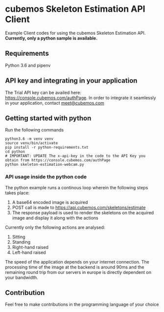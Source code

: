 
# cubemos Skeleton Estimation API Client
Example Client codes for using the cubemos Skeleton Estimation API.
**Currently, only a python sample is available.**

## Requirements
Python 3.6 and pipenv

## API key and integrating in your application
The Trial API key can be availed here: https://console.cubemos.com/authPage. 
In order to integrate it seamlessly in your application, contact meet@cubemos.com

## Getting started with python

Run the following commands

    python3.6 -m venv venv
    source venv/bin/activate
    pip install -r python-requirements.txt
    cd python
    # IMPORTANT: UPDATE The x-api-key in the code to the API Key you obtain from https://console.cubemos.com/authPage
    python skeleton-estimation-webcam.py

### API usage inside the python code
The python example runs a continous loop wherein the following steps takes place: 
1. A base64 encoded image is acquired
2. POST call is made to https://api.cubemos.com/skeletons/estimate
3. The response payload is used to render the skeletons on the acquired image and display it along with the actions 

Currently only the following actions are analysed: 
1. Sitting
2. Standing
3. Right-hand raised
4. Left-hand raised

The speed of the application depends on your internet connection. The processing time of the image at the backend is around 90ms and the remaining round trip from our servers in europe is directly dependent on your bandwidth.

   
## Contribution
  Feel free to make contributions in the programming language of your choice 

